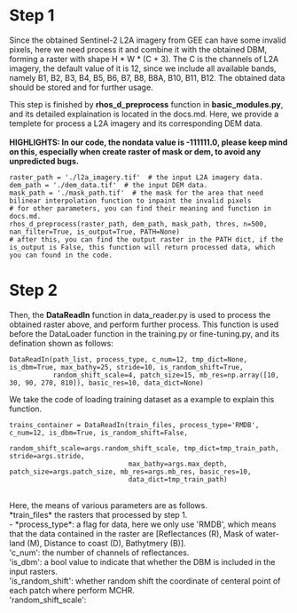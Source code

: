 # Step 1 <br>
Since the obtained Sentinel-2 L2A imagery from GEE can have some invalid pixels, here we need process it and combine it with the obtained DBM, forming a raster with shape H * W * (C + 3). The C is the channels of L2A imagery, the default value of it is 12, since we include all available bands, namely B1, B2, B3, B4, B5, B6, B7, B8, B8A, B10, B11, B12. The obtained data should be stored and for further usage. 

This step is finished by **rhos_d_preprocess** function in **basic_modules.py**, and its detailed explaination is located in the docs.md. Here, we provide a templete for process a L2A imagery and its corresponding DEM data. <br><br>
**HIGHLIGHTS: In our code, the nondata value is -111111.0, please keep mind on this, especially when create raster of mask or dem, to avoid any unpredicted bugs.**

```
raster_path = './l2a_imagery.tif'  # the input L2A imagery data. 
dem_path = './dem_data.tif'  # the input DEM data.
mask_path = './mask_path.tif'  # the mask for the area that need bilinear interpolation function to inpaint the invalid pixels
# for other parameters, you can find their meaning and function in docs.md. 
rhos_d_preprocess(raster_path, dem_path, mask_path, thres, n=500, nan_filter=True, is_output=True, PATH=None)
# after this, you can find the output raster in the PATH dict, if the is_output is False, this function will return processed data, which you can found in the code. 
```

# Step 2 <br>
Then, the **DataReadIn** function in data_reader.py is used to process the obtained raster above, and perform further process. This function is used before the DataLoader function in the training.py or fine-tuning.py, and its defination shown as follows:
```
DataReadIn(path_list, process_type, c_num=12, tmp_dict=None, is_dbm=True, max_bathy=25, stride=10, is_random_shift=True,
           random_shift_scale=4, patch_size=15, mb_res=np.array([10, 30, 90, 270, 810]), basic_res=10, data_dict=None) 
```
We take the code of loading training dataset as a example to explain this function. 
```
trains_container = DataReadIn(train_files, process_type='RMDB', c_num=12, is_dbm=True, is_random_shift=False,            
                              random_shift_scale=args.random_shift_scale, tmp_dict=tmp_train_path, stride=args.stride,
                              max_bathy=args.max_depth, patch_size=args.patch_size, mb_res=args.mb_res, basic_res=10, 
                              data_dict=tmp_train_path)
```
<br> 
Here, the means of various parameters are as follows. <br>
*train_files*  the rasters that processed by step 1. <br> 
- *process_type*: a flag for data, here we only use 'RMDB', which means that the data contained in the raster are [Reflectances (R), Mask of water-land (M), Distance to coast (D), Bathytmery (B)]. <br>
'c_num': the number of channels of reflectances. <br>
'is_dbm': a bool value to indicate that whether the DBM is included in the input rasters. <br>
'is_random_shift': whether random shift the coordinate of centeral point of each patch where perform MCHR.<br>
'random_shift_scale': 
